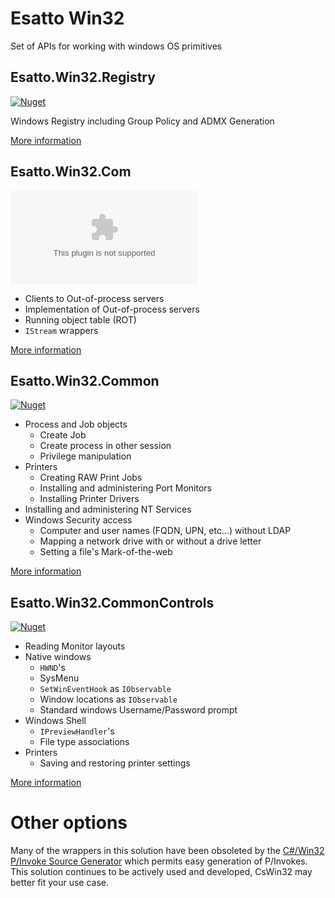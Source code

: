 # Esatto Win32

Set of APIs for working with windows OS primitives

## Esatto.Win32.Registry

[![Nuget](https://img.shields.io/nuget/v/Esatto.Win32.Registry)](https://www.nuget.org/packages/Esatto.Win32.Registry)

Windows Registry including Group Policy and ADMX Generation

[More information](Esatto.Win32.Registry/Readme)

## Esatto.Win32.Com

[![Nuget](https://img.shields.io/nuget/v/Esatto.Win32.Com)](https://www.nuget.org/packages/Esatto.Win32.Com)

* Clients to Out-of-process servers
* Implementation of Out-of-process servers
* Running object table (ROT)
* `IStream` wrappers

[More information](Esatto.Win32.Com/Readme)

## Esatto.Win32.Common

[![Nuget](https://img.shields.io/nuget/v/Esatto.Win32.Common)](https://www.nuget.org/packages/Esatto.Win32.Common)

* Process and Job objects
  * Create Job
  * Create process in other session
  * Privilege manipulation
* Printers
  * Creating RAW Print Jobs
  * Installing and administering Port Monitors
  * Installing Printer Drivers
* Installing and administering NT Services
* Windows Security access
  * Computer and user names (FQDN, UPN, etc...) without LDAP
  * Mapping a network drive with or without a drive letter
  * Setting a file's Mark-of-the-web

[More information](Esatto.Win32.Common/Readme)

## Esatto.Win32.CommonControls

[![Nuget](https://img.shields.io/nuget/v/Esatto.Win32.CommonControls)](https://www.nuget.org/packages/Esatto.Win32.CommonControls)

* Reading Monitor layouts
* Native windows
  * `HWND`'s
  * SysMenu
  * `SetWinEventHook` as `IObservable`
  * Window locations as `IObservable`
  * Standard windows Username/Password prompt
* Windows Shell
  * `IPreviewHandler`'s
  * File type associations
* Printers
  * Saving and restoring printer settings

[More information](Esatto.Win32.CommonControls/Readme)

# Other options

Many of the wrappers in this solution have been obsoleted by the 
[C#/Win32 P/Invoke Source Generator](https://github.com/Microsoft/CsWin32) 
which permits easy generation of P/Invokes.  This solution continues to be
actively used and developed, CsWin32 may better fit your use case.